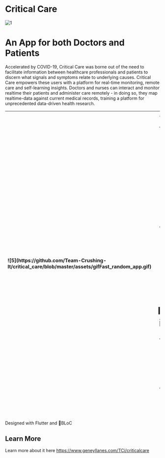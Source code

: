 # Critical Care


![1](https://github.com/Team-Crushing-It/critical_care/blob/master/assets/critcare.gif)

# An App for both Doctors and Patients
Accelerated by COVID-19, Critical Care was borne out of the need to facilitate information between healthcare professionals and patients to discern what signals and symptoms relate to underlying causes. Critical Care empowers these users with a platform for real-time monitoring, remote care and self-learning insights. Doctors and nurses can interact and monitor realtime their patients and administer care remotely - in doing so, they map realtime-data against current medical records, training a platform for unprecedented data-driven health research.

 
<table>
<thead>
<tr>
<th align="left">![5](https://github.com/Team-Crushing-It/critical_care/blob/master/assets/gifFast_random_app.gif)</th>
<th align="right"># Realtime Data

- Realtime devices such as Ventilators or Apple Watches can be added with the scan of a QR code

# Remote Care

- Healthcare Professionals can directly interface with patient and alert each other if something is wrong

# Self-learning insights

- Users ***train the data*** simply by correlating real-time data to medical records
- This trained dataset can ***revolutionize*** health AI
</th>
</tr>
 <table>




Designed with Flutter and 💙BLoC

## Learn More

Learn more about it here https://www.geneyllanes.com/TCi/criticalcare


